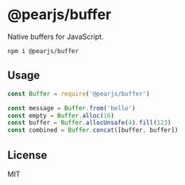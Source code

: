 # @pearjs/buffer

Native buffers for JavaScript.

```
npm i @pearjs/buffer
```

## Usage

```js
const Buffer = require('@pearjs/buffer')

const message = Buffer.from('hello')
const empty = Buffer.alloc(16)
const buffer = Buffer.allocUnsafe(4).fill(123)
const combined = Buffer.concat([buffer, buffer])
```

## License

MIT
